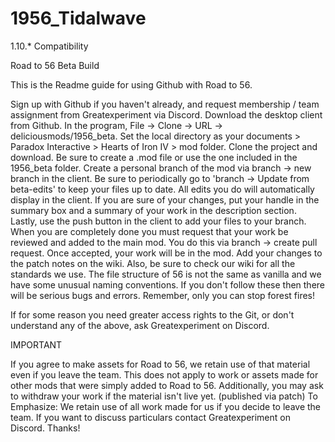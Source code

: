 # 1956_Tidalwave
1.10.* Compatibility


Road to 56 Beta Build

This is the Readme guide for using Github with Road to 56.

Sign up with Github if you haven't already, and request membership / team assignment from Greatexperiment via Discord.
Download the desktop client from Github.
In the program, File -> Clone -> URL -> deliciousmods/1956_beta.
Set the local directory as your documents > Paradox Interactive > Hearts of Iron IV > mod folder.
Clone the project and download.
Be sure to create a .mod file or use the one included in the 1956_beta folder.
Create a personal branch of the mod via branch -> new branch in the client.
Be sure to periodically go to 'branch -> Update from beta-edits' to keep your files up to date.
All edits you do will automatically display in the client. If you are sure of your changes, put your handle in the summary box and a summary of your work in the description section.
Lastly, use the push button in the client to add your files to your branch.
When you are completely done you must request that your work be reviewed and added to the main mod. You do this via branch -> create pull request. Once accepted, your work will be in the mod.
Add your changes to the patch notes on the wiki.
Also, be sure to check our wiki for all the standards we use. The file structure of 56 is not the same as vanilla and we have some unusual naming conventions. If you don't follow these then there will be serious bugs and errors. Remember, only you can stop forest fires!

If for some reason you need greater access rights to the Git, or don't understand any of the above, ask Greatexperiment on Discord.

IMPORTANT

If you agree to make assets for Road to 56, we retain use of that material even if you leave the team.
This does not apply to work or assets made for other mods that were simply added to Road to 56.
Additionally, you may ask to withdraw your work if the material isn't live yet. (published via patch)
To Emphasize: We retain use of all work made for us if you decide to leave the team.
If you want to discuss particulars contact Greatexperiment on Discord.
Thanks!